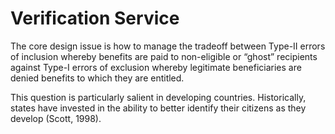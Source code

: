 # Verification Service

The core design issue is how to manage the tradeoff between Type-II errors of inclusion whereby benefits are paid to non-eligible or “ghost” recipients against Type-I errors of exclusion whereby legitimate beneficiaries are denied benefits to which they are entitled.

This question is particularly salient in developing countries. Historically, states have invested in the ability to better identify their citizens as they develop (Scott, 1998).
